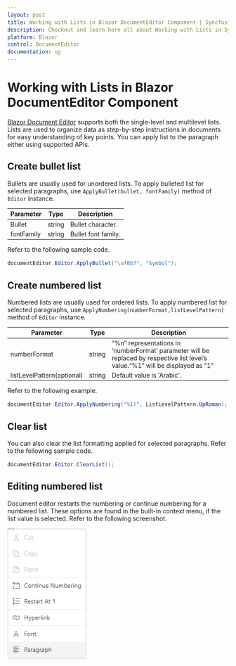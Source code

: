 ```yaml
---
layout: post
title: Working with Lists in Blazor DocumentEditor Component | Syncfusion
description: Checkout and learn here all about Working with Lists in Syncfusion Blazor DocumentEditor component and more.
platform: Blazor
control: DocumentEditor
documentation: ug
---
```


# Working with Lists in Blazor DocumentEditor Component

[Blazor Document Editor](https://www.syncfusion.com/blazor-components/blazor-word-processor) supports both the single-level and multilevel lists. Lists are used to organize data as step-by-step instructions in documents for easy understanding of key points. You can apply list to the paragraph either using supported APIs.

## Create bullet list

Bullets are usually used for unordered lists. To apply bulleted list for selected paragraphs, use `ApplyBullet(bullet, fontFamily)` method of `Editor` instance.

|Parameter|Type|Description|
|---------|----|-----------|
|Bullet|string|Bullet character.|
|fontFamily|string|Bullet font family.|

Refer to the following sample code.

```csharp
documentEditor.Editor.ApplyBullet("\uf0b7", "Symbol");
```

## Create numbered list

Numbered lists are usually used for ordered lists. To apply numbered list for selected paragraphs, use `ApplyNumbering(numberFormat,listLevelPattern)` method of `Editor` instance.

|Parameter|Type|Description|
|---------|----|-----------|
|numberFormat|string|“%n” representations in ‘numberFormat’ parameter will be replaced by respective list level’s value.“%1” will be displayed as “1”|
|listLevelPattern(optional)|string|Default value is 'Arabic'.|

Refer to the following example.

```csharp
documentEditor.Editor.ApplyNumbering("%1)", ListLevelPattern.UpRoman);
```

## Clear list

You can also clear the list formatting applied for selected paragraphs. Refer to the following sample code.

```csharp
documentEditor.Editor.ClearList();
```

## Editing numbered list

Document editor restarts the numbering or continue numbering for a numbered list. These options are found in the built-in context menu, if the list value is selected. Refer to the following screenshot.

![Image](images/list.jpeg)